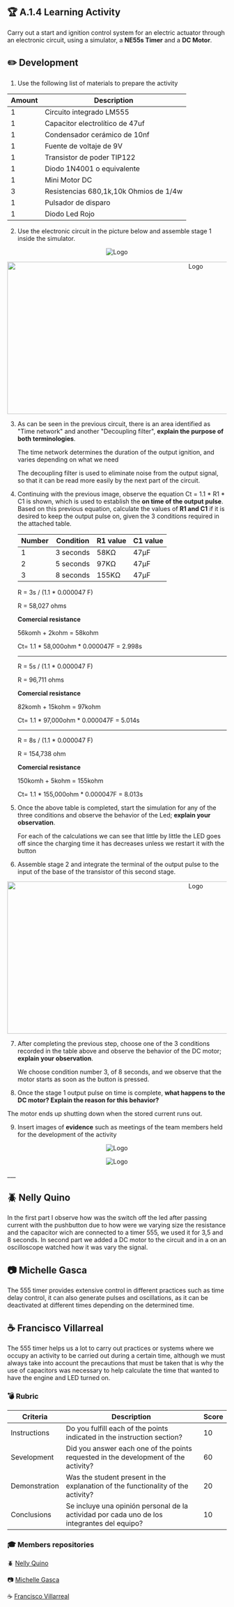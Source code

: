 ## :trophy: A.1.4 Learning Activity

Carry out a start and ignition control system for an electric actuator through an electronic circuit, using a simulator, a **NE55s Timer** and a **DC Motor**.

## :pencil2: Development

1. Use the following list of materials to prepare the activity

| Amount | Description                            |
| -------- | -------------------------------------- |
| 1        | Circuito integrado LM555               |
| 1        | Capacitor electrolítico de 47uf        |
| 1        | Condensador cerámico de 10nf           |
| 1        | Fuente de voltaje de 9V                |
| 1        | Transistor de poder TIP122             |
| 1        | Diodo 1N4001 o equivalente             |
| 1        | Mini Motor DC                          |
| 3        | Resistencias 680,1k,10k Ohmios de 1/4w |
| 1        | Pulsador de disparo                    |
| 1        | Diodo Led Rojo                         |

2. Use the electronic circuit in the picture below and assemble stage 1 inside the simulator.

<p align="center">
    <img alt="Logo" src="../img/C2.x_CircuitoNe555MotorDC.png">
</p>

<p align="center">
    <img alt="Logo" src="../img/C2.x_TinkerCad1.png" width=850 height=350>
</p>

3. As can be seen in the previous circuit, there is an area identified as "Time network" and another "Decoupling filter", **explain the purpose of both terminologies**.

    The time network determines the duration of the output ignition, and varies depending on what we need

    The decoupling filter is used to eliminate noise from the output signal, so that it can be read more easily by the next part of the circuit.

4. Continuing with the previous image, observe the equation Ct = 1.1 * R1 * C1 is shown, which is used to establish the **on time of the output pulse**. Based on this previous equation, calculate the values ​​of **R1 and C1** if it is desired to keep the output pulse on, given the 3 conditions required in the attached table.

    | Number | Condition  | R1 value | C1 value |
    | ------ | ---------- | ----------- | ----------- |
    | 1      | 3 seconds |58KΩ| 47μF|
    | 2      | 5 seconds |97KΩ| 47μF|
    | 3      | 8 seconds |155KΩ| 47μF|

    R = 3s / (1.1 * 0.000047 F) 

    R = 58,027 ohms
    
    **Comercial resistance**

    56komh + 2kohm = 58kohm

    Ct= 1.1 * 58,000ohm * 0.000047F = 2.998s
    
    --------------
    R = 5s / (1.1 * 0.000047 F)

    R = 96,711 ohms

    **Comercial resistance**

    82komh + 15kohm = 97kohm

    Ct= 1.1 * 97,000ohm * 0.000047F = 5.014s

    --------------
    R = 8s / (1.1 * 0.000047 F)

    R = 154,738 ohm

    **Comercial resistance**

    150komh + 5kohm = 155kohm

    Ct= 1.1 * 155,000ohm * 0.000047F = 8.013s

5. Once the above table is completed, start the simulation for any of the three conditions and observe the behavior of the Led; **explain your observation**.

    For each of the calculations we can see that little by little the LED goes off since the charging time it has decreases unless we restart it with the button

6. Assemble stage 2 and integrate the terminal of the output pulse to the input of the base of the transistor of this second stage.

<p align="center">
    <img alt="Logo" src="../img/C2.x_TinkerCad.png" width=850 height=350>
</p>

7. After completing the previous step, choose one of the 3 conditions recorded in the table above and observe the behavior of the DC motor; **explain your observation**.

    We choose condition number 3, of 8 seconds, and we observe that the motor starts as soon as the button is pressed.


8. Once the stage 1 output pulse on time is complete, **what happens to the DC motor? Explain the reason for this behavior?**

The motor ends up shutting down when the stored current runs out.

9. Insert images of **evidence** such as meetings of the team members held for the development of the activity

<p align="center">
    <img alt="Logo" src="../img/C2.x_Slack1.png" >
</p>

<p align="center">
    <img alt="Logo" src="../img/C2.x_Slack2.png">
</p>
___

## :beetle: Nelly Quino
<p>In the first part I observe how was the switch off the led after passing current with the pushbutton due to how were we varying size the resistance and the capacitor wich are connected to a timer 555, we  used it for 3,5 and 8 seconds. In second part we added a DC motor to the circuit and in  a on an oscilloscope watched how it was vary the signal.</p>

## :camera: Michelle Gasca
<p>
The 555 timer provides extensive control in different practices such as time delay control, it can also generate pulses and oscillations, as it can be deactivated at different times depending on the determined time.
</p>

## :coffee: Francisco Villarreal 
<p>
The 555 timer helps us a lot to carry out practices or systems where we occupy an activity to be carried out during a certain time, although we must always take into account the precautions that must be taken that is why the use of capacitors was necessary to help calculate the time that wanted to have the engine and LED turned on.
</p>

### :bomb: Rubric

| Criteria| Description | Score |
| ------------- | -------------------------------------------------------------------------------------------- | ------- |
| Instructions | Do you fulfill each of the points indicated in the instruction section? | 10 |
| Sevelopment    | Did you answer each one of the points requested in the development of the activity?   | 60      |
|Demonstration|Was the student present in the explanation of the functionality of the activity?|20| 
|Conclusions|Se incluye una opinión personal de la actividad por cada uno de los integrantes del equipo?|10|

### :mortar_board: Members repositories

:beetle: [Nelly Quino](https://github.com/NellyQuino/SistemasProgramables)

:camera: [Michelle Gasca](https://github.com/C3XDN/Sistemas-programables)

:coffee: [Francisco Villarreal](https://github.com/FranciscoVF/Sistemas-Programables/)
